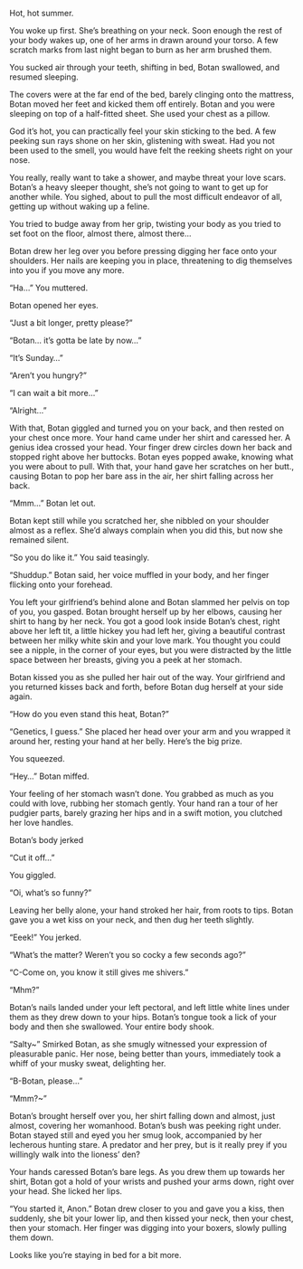 Hot, hot summer.

You woke up first. She’s breathing on your neck. Soon enough the rest of your body wakes up, one of her arms in drawn around your torso. A few scratch marks from last night began to burn as her arm brushed them.

You sucked air through your teeth, shifting in bed, Botan swallowed, and resumed sleeping.

The covers were at the far end of the bed, barely clinging onto the mattress, Botan moved her feet and kicked them off entirely. Botan and you were sleeping on top of a half-fitted sheet. She used your chest as a pillow.

God it’s hot, you can practically feel your skin sticking to the bed. A few peeking sun rays shone on her skin, glistening with sweat. Had you not been used to the smell, you would have felt the reeking sheets right on your nose.

You really, really want to take a shower, and maybe threat your love scars. Botan’s a heavy sleeper thought, she’s not going to want to get up for another while. You sighed, about to pull the most difficult endeavor of all, getting up without waking up a feline. 

You tried to budge away from her grip, twisting your body as you tried to set foot on the floor, almost there, almost there…

Botan drew her leg over you before pressing digging her face onto your shoulders. Her nails are keeping you in place, threatening to dig themselves into you if you move any more.

“Ha…” You muttered.

Botan opened her eyes.

“Just a bit longer, pretty please?”

“Botan… it’s gotta be late by now…”

“It’s Sunday…”

“Aren’t you hungry?”

“I can wait a bit more…”

“Alright...”

With that, Botan giggled and turned you on your back, and then rested on your chest once more. Your hand came under her shirt and caressed her. A genius idea crossed your head. Your finger drew circles down her back and stopped right above her buttocks. Botan eyes popped awake, knowing what you were about to pull. With that, your hand gave her scratches on her butt., causing Botan to pop her bare ass in the air, her shirt falling across her back.

“Mmm…” Botan let out.

Botan kept still while you scratched her, she nibbled on your shoulder almost as a reflex. She’d always complain when you did this, but now she remained silent.

“So you do like it.” You said teasingly.

“Shuddup.” Botan said, her voice muffled in your body, and her finger flicking onto your forehead. 

You left your girlfriend’s behind alone and Botan slammed her pelvis on top of you, you gasped. Botan brought herself up by her elbows, causing her shirt to hang by her neck. You got a good look inside Botan’s chest, right above her left tit, a little hickey you had left her, giving a beautiful contrast between her milky white skin and your love mark. You thought you could see a nipple, in the corner of your eyes, but you were distracted by the little space between her breasts, giving you a peek at her stomach.

Botan kissed you as she pulled her hair out of the way. Your girlfriend and you returned kisses back and forth, before Botan dug herself at your side again.

“How do you even stand this heat, Botan?”

“Genetics, I guess.” She placed her head over your arm and you wrapped it around her, resting your hand at her belly. Here’s the big prize.

You squeezed.

“Hey…” Botan miffed.

Your feeling of her stomach wasn’t done. You grabbed as much as you could with love, rubbing her stomach gently. Your hand ran a tour of her pudgier parts, barely grazing her hips and in a swift motion, you clutched her love handles.

Botan’s body jerked 

“Cut it off…”

You giggled.

“Oi, what’s so funny?” 

Leaving her belly alone, your hand stroked her hair, from roots to tips. Botan gave you a wet kiss on your neck, and then dug her teeth slightly.

“Eeek!” You jerked.

“What’s the matter? Weren’t you so cocky a few seconds ago?”

“C-Come on, you know it still gives me shivers.”

“Mhm?”

Botan’s nails landed under your left pectoral, and left little white lines under them as they drew down to your hips. Botan’s tongue took a lick of your body and then she swallowed. Your entire body shook.

“Salty~” Smirked Botan, as she smugly witnessed your expression of pleasurable panic. Her nose, being better than yours, immediately took a whiff of your musky sweat, delighting her.

“B-Botan, please…”

“Mmm?~”

Botan’s brought herself over you, her shirt falling down and almost, just almost, covering her womanhood. Botan’s bush was peeking right under. Botan stayed still and eyed you her smug look, accompanied by her lecherous hunting stare. A predator and her prey, but is it really prey if you willingly walk into the lioness’ den?

Your hands caressed Botan’s bare legs. As you drew them up towards her shirt, Botan got a hold of your wrists and pushed your arms down, right over your head. She licked her lips.

“You started it, Anon.” Botan drew closer to you and gave you a kiss, then suddenly, she bit your lower lip, and then kissed your neck, then your chest, then your stomach. Her finger was digging into your boxers, slowly pulling them down.

Looks like you’re staying in bed for a bit more.
